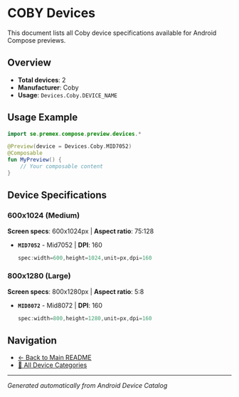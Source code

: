 # COBY Devices

This document lists all Coby device specifications available for Android Compose previews.

## Overview

- **Total devices**: 2
- **Manufacturer**: Coby
- **Usage**: `Devices.Coby.DEVICE_NAME`

## Usage Example

```kotlin
import se.premex.compose.preview.devices.*

@Preview(device = Devices.Coby.MID7052)
@Composable
fun MyPreview() {
    // Your composable content
}
```

## Device Specifications

### 600x1024 (Medium)

**Screen specs**: 600x1024px | **Aspect ratio**: 75:128

- **`MID7052`** - Mid7052 | **DPI**: 160
  ```kotlin
  spec:width=600,height=1024,unit=px,dpi=160
  ```

### 800x1280 (Large)

**Screen specs**: 800x1280px | **Aspect ratio**: 5:8

- **`MID8072`** - Mid8072 | **DPI**: 160
  ```kotlin
  spec:width=800,height=1280,unit=px,dpi=160
  ```

## Navigation

- [← Back to Main README](../../README.md)
- [📱 All Device Categories](../README.md)

---
*Generated automatically from Android Device Catalog*
